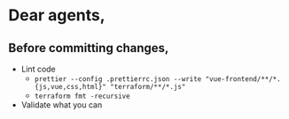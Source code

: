 # Dear agents,

## Before committing changes,

 - Lint code
   - `prettier --config .prettierrc.json --write "vue-frontend/**/*.{js,vue,css,html}" "terraform/**/*.js"`
   - `terraform fmt -recursive`
 - Validate what you can